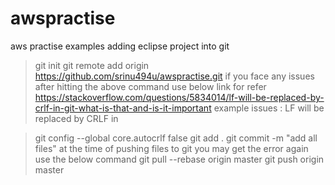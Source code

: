 # awspractise
aws practise examples
adding eclipse project into git
>git init
>git remote add origin  https://github.com/srinu494u/awspractise.git
if you face any issues after hitting the above command use below link for refer
https://stackoverflow.com/questions/5834014/lf-will-be-replaced-by-crlf-in-git-what-is-that-and-is-it-important
example issues : LF will be replaced by CRLF in

>git config --global core.autocrlf false
>git add .
>git commit -m "add all files"
at the time of pushing files to git you may get the error again use the below command
>git pull --rebase origin master
>git push origin master

